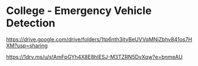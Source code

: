 # College - Emergency Vehicle Detection

https://drive.google.com/drive/folders/1tp6nth3ityBeUVVqMNjZbhv841os7HXM?usp=sharing

https://1drv.ms/u/s!AmFpGYh4X8E8hIESJ-M3TZRN5DvXqw?e=bnmeAU
